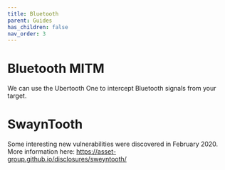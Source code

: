 ```yaml
---
title: Bluetooth
parent: Guides
has_children: false
nav_order: 3
---
```


# Bluetooth MITM

We can use the Ubertooth One to intercept Bluetooth signals from your target.

# SwaynTooth

Some interesting new vulnerabilities were discovered in February 2020. More information here: https://asset-group.github.io/disclosures/sweyntooth/
